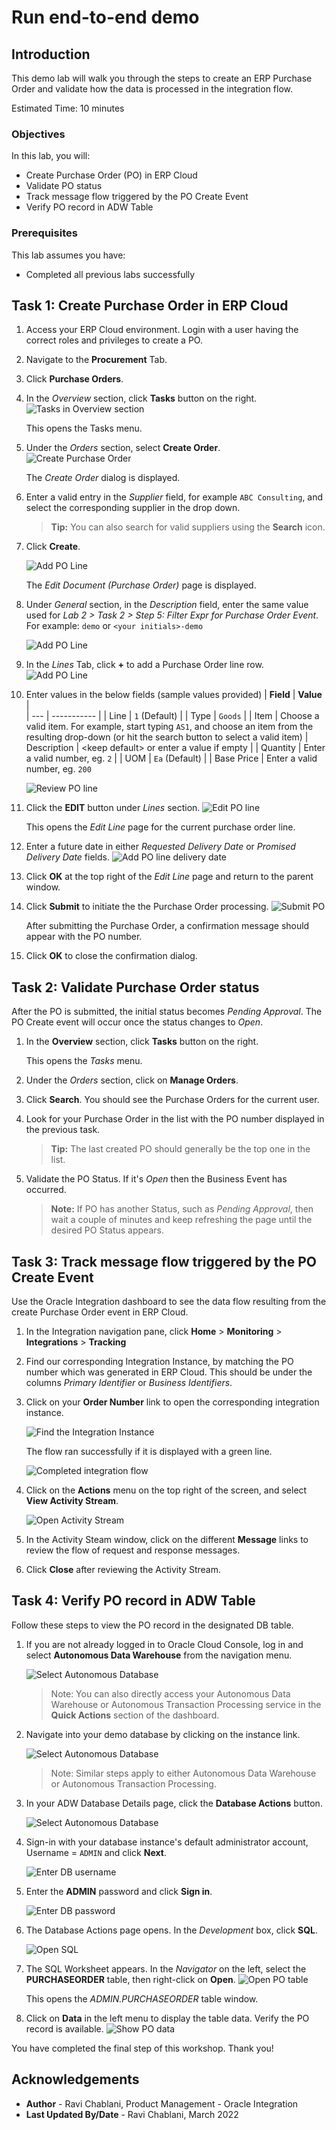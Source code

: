 # Run end-to-end demo

## Introduction
This demo lab will walk you through the steps to create an ERP Purchase Order and validate how the data is processed in the integration flow. 

Estimated Time: 10 minutes

### Objectives
In this lab, you will:
- Create Purchase Order (PO) in ERP Cloud
- Validate PO status
- Track message flow triggered by the PO Create Event
- Verify PO record in ADW Table

### Prerequisites
This lab assumes you have:
- Completed all previous labs successfully 


## **Task 1:** Create Purchase Order in ERP Cloud
1. Access your ERP Cloud environment. Login with a user having the correct roles and privileges to create a PO. 

2. Navigate to the **Procurement** Tab.

3. Click **Purchase Orders**.

4. In the *Overview* section, click **Tasks** button on the right.
   ![Tasks in Overview section](images/overview-tasks.png)

    This opens the Tasks menu. 

5. Under the *Orders* section, select **Create Order**.
  ![Create Purchase Order](images/create-order-action.png)

    The *Create Order* dialog is displayed.

6. Enter a valid entry in the *Supplier* field, for example `ABC Consulting`, and select the corresponding supplier in the drop down. 

    > **Tip:** You can also search for valid suppliers using the **Search** icon. 


7. Click **Create**.

    ![Add PO Line](images/create-po.png)

    The *Edit Document (Purchase Order)* page is displayed.

8. Under *General* section, in the *Description* field, enter the same value used for *Lab 2 > Task 2 > Step 5: Filter Expr for Purchase Order Event*. For example: `demo` or `<your initials>-demo`

    ![Add PO Line](images/enter-po-filter.png)

9. In the *Lines* Tab, click **+** to add a Purchase Order line row.
    ![Add PO Line](images/add-po-line.png)

10. Enter values in the below fields (sample values provided)
    | **Field**        | **Value**          |       
    | --- | ----------- |
    | Line | `1` (Default)       |
    | Type | `Goods` |
    | Item | Choose a valid item. For example, start typing `AS1`, and choose an item from the resulting drop-down (or hit the search button to select a valid item)
    | Description | &lt;keep default&gt; or enter a value if empty |
    | Quantity | Enter a valid number, eg. `2` |
    | UOM | `Ea` (Default) |
    | Base Price | Enter a valid number, eg. `200`

     ![Review PO line](images/review-po-line.png)

11. Click the **EDIT** button under *Lines* section.
    ![Edit PO line](images/edit-po-line.png)

    This opens the *Edit Line* page for the current purchase order line. 

12. Enter a future date in either *Requested Delivery Date* or *Promised Delivery Date* fields. 
    ![Add PO line delivery date](images/add-delivery-date.png)

13. Click **OK** at the top right of the *Edit Line* page and return to the parent window. 

14. Click **Submit** to initiate the the Purchase Order processing. 
    ![Submit PO](images/submit-po.png)

    After submitting the Purchase Order, a confirmation message should appear with the PO number.

15. Click **OK** to close the confirmation dialog. 


## **Task 2:** Validate Purchase Order status
After the PO is submitted, the initial status becomes *Pending Approval*. The PO Create event will occur once the status changes to *Open*. 

1. In the **Overview** section, click **Tasks** button on the right.

    This opens the *Tasks* menu. 

2. Under the *Orders* section, click on **Manage Orders**.

3. Click **Search**. You should see the Purchase Orders for the current user. 

4. Look for your Purchase Order in the list with the PO number displayed in the previous task.

    > **Tip:** The last created PO should generally be the top one in the list.

5. Validate the PO Status. If it's *Open* then the Business Event has occurred. 

    > **Note:** If PO has another Status, such as *Pending Approval*, then wait a couple of minutes and keep refreshing the page until the desired PO Status appears. 


## **Task 3:** Track message flow triggered by the PO Create Event
Use the Oracle Integration dashboard to see the data flow resulting from the create Purchase Order event in ERP Cloud. 

1. In the Integration navigation pane, click **Home** > **Monitoring** > **Integrations** > **Tracking**

2. Find our corresponding Integration Instance, by matching the PO number which was generated in ERP Cloud. This should be under the columns *Primary Identifier* or *Business Identifiers*.

3. Click on your **Order Number** link to open the corresponding integration instance.

   ![Find the Integration Instance](images/integration-instance-run.png)

    The flow ran successfully if it is displayed with a green line.

    ![Completed integration flow](images/completed-integration-flow.png)

4. Click on the **Actions** menu on the top right of the screen, and select **View Activity Stream**.
    
     ![Open Activity Stream](images/open-activity-stream.png)

5. In the Activity Steam window, click on the different **Message** links to review the flow of request and response messages. 

6. Click **Close** after reviewing the Activity Stream. 


## **Task 4:** Verify PO record in ADW Table
Follow these steps to view the PO record in the designated DB table. 

1. If you are not already logged in to Oracle Cloud Console, log in and select **Autonomous Data Warehouse** from the navigation menu.

    ![Select Autonomous Database](../setup/images/adb-navigation.png)

    > Note: You can also directly access your Autonomous Data Warehouse or Autonomous Transaction Processing service in the **Quick Actions** section of the dashboard.

2. Navigate into your demo database by clicking on the instance link.

    ![Select Autonomous Database](../setup/images/select-adb-instance.png)

    > Note: Similar steps apply to either Autonomous Data Warehouse or Autonomous Transaction Processing.

3. In your ADW Database Details page, click the **Database Actions** button.

    ![Select Autonomous Database](../setup/images/click-database-actions.png)

4. Sign-in with your database instance's default administrator account, Username = `ADMIN` and click **Next**.

   ![Enter DB username](../setup/images/enter-username.png)

5.  Enter the **ADMIN** password and click **Sign in**.

    ![Enter DB password](../setup/images/enter-password.png)

6. The Database Actions page opens. In the *Development* box, click **SQL**.

    ![Open SQL](../setup/images/open-sql.png)


7. The SQL Worksheet appears. In the *Navigator* on the left, select the **PURCHASEORDER** table, then right-click on **Open**.
    ![Open PO table](images/open-po-table.png)

    This opens the *ADMIN.PURCHASEORDER* table window. 

8. Click on **Data** in the left menu to display the table data. Verify the PO record is available. 
   ![Show PO data](images/show-po-data.png)


You have completed the final step of this workshop. Thank you! 

## Acknowledgements
* **Author** - Ravi Chablani, Product Management - Oracle Integration
* **Last Updated By/Date** - Ravi Chablani, March 2022

